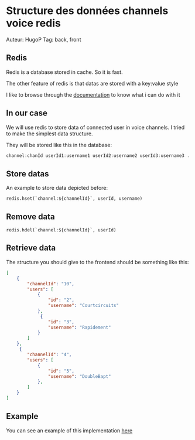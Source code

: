 # Structure des données channels voice redis

Auteur: HugoP
Tag: back, front

## Redis

Redis is a database stored in cache. So it is fast.

The other feature of redis is that datas are stored with a key:value style

I like to browse through the [documentation](https://redis.io/docs/latest/commands/) to know what i can do with it

## In our case

We will use redis to store data of connected user in voice channels. I tried to make the simplest data structure.

They will be stored like this in the database:

```javascript
channel:chanId userId1:username1 userId2:username2 userId3:username3 ...
```

## Store datas

An example to store data depicted before:

```tsx
redis.hset(`channel:${channelId}`, userId, username)
```

## Remove data

```tsx
redis.hdel(`channel:${channelId}`, userId)
```

## Retrieve data

The structure you should give to the frontend should be something like this:

```json
[
    {
        "channelId": "10",
        "users": [
            {
                "id": "2",
                "username": "Courtcircuits"
            },
             {
                "id": "3",
                "username": "Rapidement"
            }
        ]
    },
     {
        "channelId": "4",
        "users": [
            {
                "id": "5",
                "username": "DoubleBapt"
            },
        ]
    }
]
```

## Example

You can see an example of this implementation [here](https://gitlab.polytech.umontpellier.fr/beep/voice/api/-/blob/main/apps/channel/services/channel_service.ts)
